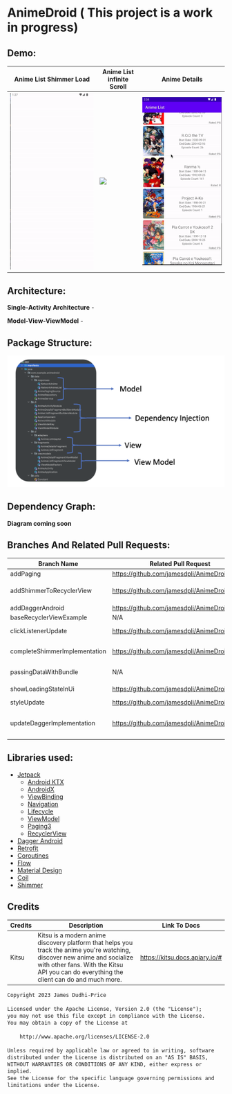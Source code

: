# AnimeDroid ( This project is a work in progress)

## **Demo:**
| Anime List Shimmer Load                                | Anime List infinite Scroll                       | Anime Details                                        |
|--------------------------------------------------------|--------------------------------------------------|------------------------------------------------------|
| <img src=readMeAndOtherResources/shimmerShowcase.gif/> | <img src=readMeAndOtherResources/animeList.gif/> | <img src=readMeAndOtherResources/animeDetails.gif /> |

## **Architecture:**

**Single-Activity Architecture**  -

**Model-View-ViewModel** -

## **Package Structure:**

![packageStructure.png](readMeAndOtherResources/packageStructure.png)

## **Dependency Graph:**

**Diagram coming soon**

## **Branches And Related Pull Requests:**

| Branch Name                   | Related Pull Request                           | Description                                                     |
|-------------------------------|------------------------------------------------|-----------------------------------------------------------------|
| addPaging                     | https://github.com/jamesdpli/AnimeDroid/pull/4 | Anime list is now paged                                         |                                                                 |
| addShimmerToRecyclerView      | https://github.com/jamesdpli/AnimeDroid/pull/8 | Adds shimmer to recycler view, instead of circular progress bar |
| addDaggerAndroid              | https://github.com/jamesdpli/AnimeDroid/pull/2 | Add Dagger-Android                                              |                                                                 |
| baseRecyclerViewExample       | N/A                                            | Plain old recycler view                                         |
| clickListenerUpdate           | https://github.com/jamesdpli/AnimeDroid/pull/1 | Add click listener to recycler view items                       |
| completeShimmerImplementation | https://github.com/jamesdpli/AnimeDroid/pull/9 | Replace circular progress bar with shimmer animations           |
| passingDataWithBundle         | N/A                                            | Pass data with bundle rather than safe args                     |
| showLoadingStateInUi          | https://github.com/jamesdpli/AnimeDroid/pull/7 | Adds Circular spinners to show load state                       |
| styleUpdate                   | https://github.com/jamesdpli/AnimeDroid/pull/6 | Basic update to xml                                             |
| updateDaggerImplementation    | https://github.com/jamesdpli/AnimeDroid/pull/3 | Makes use of DaggerFragment, DaggerAppCompatActivity etc        |

## **Libraries used:**

- [Jetpack](https://developer.android.com/jetpack)
    - [Android KTX](https://developer.android.com/kotlin/ktx.html)
    - [AndroidX](https://developer.android.com/jetpack/androidx)
    - [ViewBinding](https://developer.android.com/topic/libraries/view-binding)
    - [Navigation](https://developer.android.com/jetpack/androidx/releases/navigation)
    - [Lifecycle](https://developer.android.com/topic/libraries/architecture/lifecycle)
    - [ViewModel](https://developer.android.com/topic/libraries/architecture/viewmodel)
    - [Paging3](https://developer.android.com/topic/libraries/architecture/paging/v3-overview)
    - [RecyclerView](https://developer.android.com/reference/androidx/recyclerview/widget/RecyclerView)
- [Dagger Android](https://dagger.dev/dev-guide/android.html)
- [Retrofit](https://square.github.io/retrofit/)
- [Coroutines](https://github.com/Kotlin/kotlinx.coroutines)
- [Flow](https://developer.android.com/kotlin/flow)
- [Material Design](https://material.io/develop/android/docs/getting-started/)
- [Coil](https://github.com/coil-kt/coil)
- [Shimmer](https://facebook.github.io/shimmer-android/)

## **Credits**

| Credits | Description                                                                                                                                                                                                            | Link To Docs                   |
|---------|------------------------------------------------------------------------------------------------------------------------------------------------------------------------------------------------------------------------|--------------------------------|
| Kitsu   | Kitsu is a modern anime discovery platform that helps you track the anime you're watching, discover new anime and socialize with other fans. With the Kitsu API you can do everything the client can do and much more. | https://kitsu.docs.apiary.io/# | 

```
Copyright 2023 James Dudhi-Price

Licensed under the Apache License, Version 2.0 (the "License");
you may not use this file except in compliance with the License.
You may obtain a copy of the License at

    http://www.apache.org/licenses/LICENSE-2.0

Unless required by applicable law or agreed to in writing, software
distributed under the License is distributed on an "AS IS" BASIS,
WITHOUT WARRANTIES OR CONDITIONS OF ANY KIND, either express or implied.
See the License for the specific language governing permissions and
limitations under the License.
```
